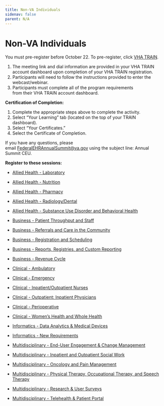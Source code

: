 ```yaml
---
title: Non-VA Individuals
sidenav: false
parent: N/A
---
```

# **Non-VA Individuals**

You must pre-register before October 22. To pre-register, click [VHA TRAIN](https://www.train.org/vha/welcome).

1. The meeting link and dial information are provided in your VHA TRAIN account dashboard upon completion of your VHA TRAIN registration.
1. Participants will need to follow the instructions provided to enter the webcast/webinar.
1. Participants must complete all of the program requirements from their VHA TRAIN account dashboard.

**Certification of Completion:**

1. Complete the appropriate steps above to complete the activity.
1. Select “Your Learning” tab (located on the top of your TRAIN dashboard).
1. Select “Your Certificates.”
1. Select the Certificate of Completion.

If you have any questions, please email [FederalEHRAnnualSummit@va.gov](mailto:FederalEHRAnnualSummit@va.gov) using the subject line: Annual Summit CEU.

**Register to these sessions:**

- [Allied Health - Laboratory](https://www.train.org/main/course/1122732/live-event)

- [Allied Health - Nutrition](https://www.train.org/main/course/1123664/live-event)

- [Allied Health - Pharmacy](https://www.train.org/main/course/1122736/live-event)

- [Allied Health - Radiology/Dental](https://www.train.org/vha/course/1122738/live-event)

- [Allied Health - Substance Use Disorder and Behavioral Health](https://www.train.org/main/course/1123677/live-event)

- [Business - Patient Throughput and Staff](https://www.train.org/vha/course/1122955/live-event)

- [Business - Referrals and Care in the Community](https://www.train.org/vha/course/1123084/live-event)

- [Business - Registration and Scheduling](https://www.train.org/vha/course/1123810/live-event)

- [Business - Reports, Registries, and Custom Reporting](https://www.train.org/vha/course/1123085/live-event)

- [Business - Revenue Cycle](https://www.train.org/vha/course/1123667/live-event)

- [Clinical - Ambulatory](https://www.train.org/main/course/1122644/live-event)

- [Clinical - Emergency](https://www.train.org/vha/course/1123120/live-event)

- [Clinical - Inpatient/Outpatient Nurses](https://www.train.org/vha/course/1123575/live-event)

- [Clinical - Outpatient: Inpatient Physicians](https://www.train.org/vha/course/1123411/live-event)

- [Clinical - Perioperative](https://www.train.org/vha/course/1123585/live-event)

- [Clinical - Women’s Health and Whole Health](https://www.train.org/main/course/1123686/live-event)

- [Informatics - Data Analytics & Medical Devices](https://www.train.org/vha/course/1123631/live-event)

- [Informatics - New Requirements](https://www.train.org/vha/course/1123622/live-event)

- [Multidisciplinary - End-User Engagement & Change Management](https://www.train.org/vha/course/1123578/live-event)

- [Multidisciplinary - Inpatient and Outpatient Social Work](https://www.train.org/vha/course/1123669/live-event)

- [Multidisciplinary - Oncology and Pain Management](https://www.train.org/vha/course/1123680/live-event)

- [Multidisciplinary - Physical Therapy, Occupational Therapy, and Speech Therapy](https://www.train.org/vha/course/1123629/live-event)

- [Multidisciplinary - Research & User Surveys](https://www.train.org/main/course/1123684/live-event)

- [Multidisciplinary - Telehealth & Patient Portal](https://www.train.org/vha/course/1123103/live-event)
